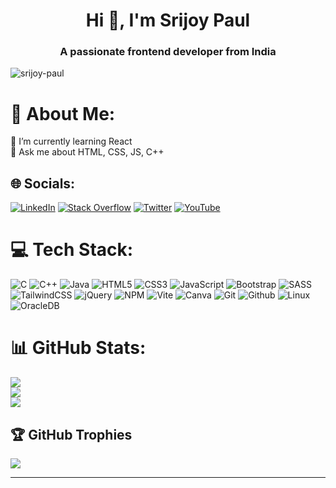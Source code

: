 <h1 align="center">Hi 👋, I'm Srijoy Paul</h1>
<h3 align="center">A passionate frontend developer from India</h3>

<p align="left"> <img src="https://komarev.com/ghpvc/?username=srijoy-paul&label=Profile%20views&color=0e75b6&style=flat" alt="srijoy-paul" /> </p>

# 💫 About Me:

🌱 I’m currently learning React<br>💬 Ask me about HTML, CSS, JS, C++

## 🌐 Socials:
[![LinkedIn](https://img.shields.io/badge/LinkedIn-%230077B5.svg?logo=linkedin&logoColor=white)](https://linkedin.com/in/srijoy-paul-292a1919a) [![Stack Overflow](https://img.shields.io/badge/-Stackoverflow-FE7A16?logo=stack-overflow&logoColor=white)](https://stackoverflow.com/users/14965920) [![Twitter](https://img.shields.io/badge/Twitter-%231DA1F2.svg?logo=Twitter&logoColor=white)](https://twitter.com/SdDecent) [![YouTube](https://img.shields.io/badge/YouTube-%23FF0000.svg?logo=YouTube&logoColor=white)](https://youtube.com/@decentcodder4814) 

# 💻 Tech Stack:
![C](https://img.shields.io/badge/c-%2300599C.svg?style=flat&logo=c&logoColor=white) ![C++](https://img.shields.io/badge/c++-%2300599C.svg?style=flat&logo=c%2B%2B&logoColor=white) ![Java](https://img.shields.io/badge/Java-%23ED8B00.svg?style=flat&logo=Java&logoColor=white) ![HTML5](https://img.shields.io/badge/html5-%23E34F26.svg?style=flat&logo=html5&logoColor=white) ![CSS3](https://img.shields.io/badge/css3-%231572B6.svg?style=flat&logo=css3&logoColor=white) ![JavaScript](https://img.shields.io/badge/javascript-%23323330.svg?style=flat&logo=javascript&logoColor=%23F7DF1E) ![Bootstrap](https://img.shields.io/badge/bootstrap-%23563D7C.svg?style=flat&logo=bootstrap&logoColor=white) ![SASS](https://img.shields.io/badge/SASS-hotpink.svg?style=flat&logo=SASS&logoColor=white) ![TailwindCSS](https://img.shields.io/badge/tailwindcss-%2338B2AC.svg?style=flat&logo=tailwind-css&logoColor=white) ![jQuery](https://img.shields.io/badge/jquery-%230769AD.svg?style=flat&logo=jquery&logoColor=white) ![NPM](https://img.shields.io/badge/NPM-%23000000.svg?style=flat&logo=npm&logoColor=white) ![Vite](https://img.shields.io/badge/Vite-%23F7DF1E.svg?style=flat&logo=vite&logoColor=646CFF)  ![Canva](https://img.shields.io/badge/Canva-%2300C4CC.svg?style=flat&logo=Canva&logoColor=white) ![Git](https://img.shields.io/badge/Git-black.svg?style=flat&logo=git&logoColor=F05032) ![Github](https://img.shields.io/badge/Github-%2300C4CC.svg?style=flat&logo=github&logoColor=181717)
![Linux](https://img.shields.io/badge/Linux-%23323330.svg?style=flat&logo=linux&logoColor=FCC624)
![OracleDB](https://img.shields.io/badge/OracleDb-%23323330.svg?style=flat&logo=oracle&logoColor=F80000)
 <!-- <a href="https://git-scm.com/" target="_blank" rel="noreferrer"> <img src="https://www.vectorlogo.zone/logos/git-scm/git-scm-icon.svg" alt="git" width="40" height="40"/> </a> -->
# 📊 GitHub Stats:
![](https://github-readme-stats.vercel.app/api?username=srijoy-paul&theme=tokyonight&hide_border=false&include_all_commits=false&count_private=false)<br/>
![](https://github-readme-streak-stats.herokuapp.com/?user=srijoy-paul&theme=tokyonight&hide_border=false)<br/>
![](https://github-readme-stats.vercel.app/api/top-langs/?username=srijoy-paul&theme=tokyonight&hide_border=false&include_all_commits=false&count_private=false&layout=compact)

## 🏆 GitHub Trophies
![](https://github-profile-trophy.vercel.app/?username=srijoy-paul&theme=radical&no-frame=false&no-bg=true&margin-w=4)

---

<!-- Proudly created with GPRM ( https://gprm.itsvg.in ) -->
